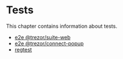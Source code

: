 # Tests

This chapter contains information about tests.

-   [e2e @trezor/suite-web](./e2e-suite-web.md)
-   [e2e @trezor/connect-popup](./e2e-connect-popup.md)
-   [regtest](./regtest.md)

